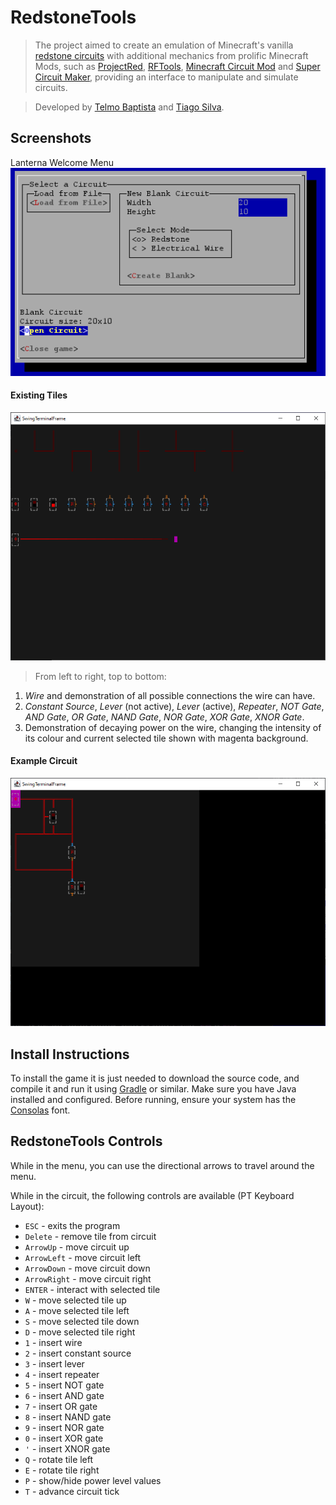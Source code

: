 # RedstoneTools

> The project aimed to create an emulation of Minecraft's vanilla [redstone circuits](https://minecraft.fandom.com/wiki/Redstone_Circuits) with additional mechanics from prolific Minecraft Mods, such as [ProjectRed](https://github.com/MrTJP/ProjectRed), [RFTools](https://github.com/McJtyMods/RFTools), [Minecraft Circuit Mod](https://github.com/bubble-07/MinecraftCircuitsMod) and [Super Circuit Maker](https://github.com/amadornes/SuperCircuitMaker), providing an interface to manipulate and simulate circuits.

> Developed by [Telmo Baptista](https://github.com/Telmooo) and [Tiago Silva](https://github.com/tiagodusilva).

## Screenshots
Lanterna Welcome Menu
![Lanterna Menu Screenshot](./docs/images/screenshots/lanterna/LanternaMenu.png)

#### Existing Tiles
![Existing Tiles Screenshot](./docs/images/screenshots/lanterna/ExistingTiles.png)  
> From left to right, top to bottom:  
1. *Wire* and demonstration of all possible connections the wire can have.  
2. *Constant Source*, *Lever* (not active), *Lever* (active), *Repeater*, *NOT Gate*, *AND Gate*, *OR Gate*, *NAND Gate*, *NOR Gate*, *XOR Gate*, *XNOR Gate*.
3. Demonstration of decaying power on the wire, changing the intensity of its colour and current selected tile shown with magenta background.

#### Example Circuit
![Example Circuit Screenshot](./docs/images/screenshots/lanterna/PreExistingCircuit.png)

## Install Instructions
To install the game it is just needed to download the source code, and compile it and run it using [Gradle](https://gradle.org/) or similar. Make sure you have Java installed and configured. Before running, ensure your system has the [Consolas](https://docs.microsoft.com/en-us/typography/font-list/consolas) font.

## RedstoneTools Controls
While in the menu, you can use the directional arrows to travel around the menu.

While in the circuit, the following controls are available (PT Keyboard Layout):
- `ESC` - exits the program
- `Delete` - remove tile from circuit
- `ArrowUp` - move circuit up
- `ArrowLeft` - move circuit left
- `ArrowDown` - move circuit down
- `ArrowRight` - move circuit right
- `ENTER` - interact with selected tile
- `W` - move selected tile up
- `A` - move selected tile left
- `S` - move selected tile down
- `D` - move selected tile right
- `1` - insert wire
- `2` - insert constant source
- `3` - insert lever
- `4` - insert repeater
- `5` - insert NOT gate
- `6` - insert AND gate
- `7` - insert OR gate
- `8` - insert NAND gate
- `9` - insert NOR gate
- `0` - insert XOR gate
- `'` - insert XNOR gate
- `Q` - rotate tile left
- `E` - rotate tile right
- `P` - show/hide power level values
- `T` - advance circuit tick
